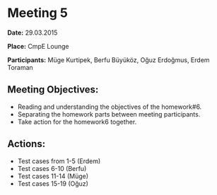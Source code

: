 # Meeting 5 #

**Date:** 29.03.2015

**Place:** CmpE Lounge

**Participants:**  Müge Kurtipek, Berfu Büyüköz, Oğuz Erdoğmus, Erdem Toraman

## Meeting Objectives: ##


  * Reading and understanding the objectives of the homework#6.
  * Separating the homework parts between meeting participants.
  * Take action for the homework6 together.

## Actions: ##


  * Test cases from 1-5 (Erdem)
  * Test cases 6-10 (Berfu)
  * Test cases 11-14 (Müge)
  * Test cases 15-19 (Oğuz)
